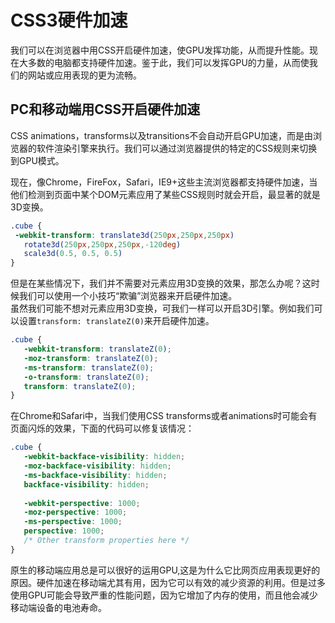 # CSS3硬件加速

我们可以在浏览器中用CSS开启硬件加速，使GPU发挥功能，从而提升性能。现在大多数的电脑都支持硬件加速。鉴于此，我们可以发挥GPU的力量，从而使我们的网站或应用表现的更为流畅。

## PC和移动端用CSS开启硬件加速
CSS animations，transforms以及transitions不会自动开启GPU加速，而是由浏览器的软件渲染引擎来执行。我们可以通过浏览器提供的特定的CSS规则来切换到GPU模式。  

现在，像Chrome，FireFox，Safari，IE9+这些主流浏览器都支持硬件加速，当他们检测到页面中某个DOM元素应用了某些CSS规则时就会开启，最显著的就是3D变换。
```css
.cube { 
 -webkit-transform: translate3d(250px,250px,250px)
   rotate3d(250px,250px,250px,-120deg)
   scale3d(0.5, 0.5, 0.5)
}
```
但是在某些情况下，我们并不需要对元素应用3D变换的效果，那怎么办呢？这时候我们可以使用一个小技巧“欺骗”浏览器来开启硬件加速。  
虽然我们可能不想对元素应用3D变换，可我们一样可以开启3D引擎。例如我们可以设置`transform: translateZ(0)`来开启硬件加速。
```css
.cube { 
   -webkit-transform: translateZ(0);
   -moz-transform: translateZ(0);
   -ms-transform: translateZ(0);
   -o-transform: translateZ(0);
   transform: translateZ(0);
}
```
在Chrome和Safari中，当我们使用CSS transforms或者animations时可能会有页面闪烁的效果，下面的代码可以修复该情况：
```css
.cube {
   -webkit-backface-visibility: hidden;
   -moz-backface-visibility: hidden;
   -ms-backface-visibility: hidden;
   backface-visibility: hidden;
 
   -webkit-perspective: 1000;
   -moz-perspective: 1000;
   -ms-perspective: 1000;
   perspective: 1000;
   /* Other transform properties here */
}
```
原生的移动端应用总是可以很好的运用GPU,这是为什么它比网页应用表现更好的原因。硬件加速在移动端尤其有用，因为它可以有效的减少资源的利用。但是过多使用GPU可能会导致严重的性能问题，因为它增加了内存的使用，而且他会减少移动端设备的电池寿命。